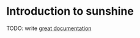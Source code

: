 # Introduction to sunshine

TODO: write [great documentation](http://jacobian.org/writing/what-to-write/)
